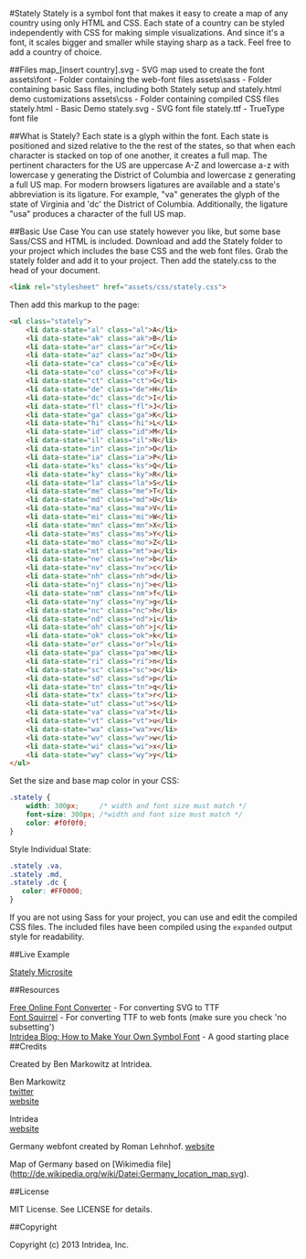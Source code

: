 #Stately
Stately is a symbol font that makes it easy to create a map of any country using only HTML and CSS. Each state of a country can be styled independently with CSS for making simple visualizations. And since it's a font, it scales bigger and smaller while staying sharp as a tack. Feel free to add a country of choice.

##Files
    map_[insert country].svg      - SVG map used to create the font
    assets\font  - Folder containing the web-font files
    assets\sass  - Folder containing basic Sass files, including both Stately setup and stately.html demo customizations
    assets\css   - Folder containing compiled CSS files
    stately.html - Basic Demo
    stately.svg  - SVG font file
    stately.ttf  - TrueType font file

##What is Stately?
Each state is a glyph within the font. Each state is positioned and sized relative to the the rest of the states, so that when each character is stacked on top of one another, it creates a full map.
The pertinent characters for the US are uppercase A-Z and lowercase a-z with lowercase y generating the District of Columbia and lowercase z generating a full US map.
For modern browsers ligatures are available and a state's abbreviation is its ligature. For example, "va" generates the glyph of the state of Virginia and 'dc' the District of Columbia. Additionally, the ligature "usa" produces a character of the full US map.

##Basic Use Case
You can use stately however you like, but some base Sass/CSS and HTML is included.
Download and add the Stately folder to your project which includes the base CSS and the web font files. Grab the stately folder and add it to your project. Then add the stately.css to the head of your document.

```html
<link rel="stylesheet" href="assets/css/stately.css">
```

Then add this markup to the page:

```html
<ul class="stately"> 
    <li data-state="al" class="al">A</li>
    <li data-state="ak" class="ak">B</li>
    <li data-state="ar" class="ar">C</li>						
    <li data-state="az" class="az">D</li>
    <li data-state="ca" class="ca">E</li>
    <li data-state="co" class="co">F</li>
    <li data-state="ct" class="ct">G</li>
    <li data-state="de" class="de">H</li>
    <li data-state="dc" class="dc">I</li>
    <li data-state="fl" class="fl">J</li>
    <li data-state="ga" class="ga">K</li>
    <li data-state="hi" class="hi">L</li>
    <li data-state="id" class="id">M</li>
    <li data-state="il" class="il">N</li>
    <li data-state="in" class="in">O</li>
    <li data-state="ia" class="ia">P</li>
    <li data-state="ks" class="ks">Q</li>
    <li data-state="ky" class="ky">R</li>
    <li data-state="la" class="la">S</li>
    <li data-state="me" class="me">T</li>
    <li data-state="md" class="md">U</li>
    <li data-state="ma" class="ma">V</li>
    <li data-state="mi" class="mi">W</li>
    <li data-state="mn" class="mn">X</li>
    <li data-state="ms" class="ms">Y</li>
    <li data-state="mo" class="mo">Z</li>
    <li data-state="mt" class="mt">a</li>
    <li data-state="ne" class="ne">b</li>
    <li data-state="nv" class="nv">c</li>
    <li data-state="nh" class="nh">d</li>
    <li data-state="nj" class="nj">e</li>
    <li data-state="nm" class="nm">f</li>
    <li data-state="ny" class="ny">g</li>
    <li data-state="nc" class="nc">h</li>
    <li data-state="nd" class="nd">i</li>
    <li data-state="oh" class="oh">j</li>			
    <li data-state="ok" class="ok">k</li>
    <li data-state="or" class="or">l</li>
    <li data-state="pa" class="pa">m</li>
    <li data-state="ri" class="ri">n</li>
    <li data-state="sc" class="sc">o</li>
    <li data-state="sd" class="sd">p</li>
    <li data-state="tn" class="tn">q</li>
    <li data-state="tx" class="tx">r</li>
    <li data-state="ut" class="ut">s</li>
    <li data-state="va" class="va">t</li>
    <li data-state="vt" class="vt">u</li>			
    <li data-state="wa" class="wa">v</li>
    <li data-state="wv" class="wv">w</li>
    <li data-state="wi" class="wi">x</li>
    <li data-state="wy" class="wy">y</li>
</ul>
```
    
Set the size and base map color in your CSS:

```css
.stately {
    width: 300px;     /* width and font size must match */
    font-size: 300px; /*width and font size must match */
    color: #f0f0f0;
}
```


    
Style Individual State:

```css
.stately .va,
.stately .md,
.stately .dc { 
   color: #FF0000;
}
```
    
If you are not using Sass for your project, you can use and edit the compiled CSS files. The included files have been compiled using the `expanded` output style for readability.
    
##Live Example

[Stately Microsite](http://intridea.github.com/stately/)

##Resources

[Free Online Font Converter](http://www.freefontconverter.com) - For converting SVG to TTF  
[Font Squirrel](http://www.fontsquirrel.com/fontface/generator) - For converting TTF to web fonts (make sure you check 'no subsetting')  
[Intridea Blog: How to Make Your Own Symbol Font](http://www.intridea.com/blog/2012/4/24/symbol-font) - A good starting place
##Credits

Created by Ben Markowitz at Intridea. 

Ben Markowitz  
[twitter](http://www.twitter.com/bpmarkowitz)  
[website](http://www.benmarkowitz.com)  

Intridea  
[website](http://www.intridea.com)  

Germany webfont created by Roman Lehnhof.
[website](http:/www.lehnhof.net)

Map of Germany based on [Wikimedia file] (http://de.wikipedia.org/wiki/Datei:Germany_location_map.svg).

##License

MIT License. See LICENSE for details.

##Copyright

Copyright (c) 2013 Intridea, Inc.

